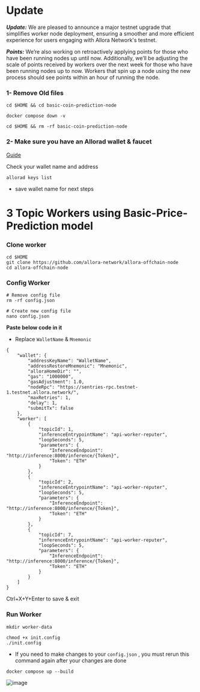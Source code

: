 # Update
***Update:*** We are pleased to announce a major testnet upgrade that simplifies worker node deployment, ensuring a smoother and more efficient experience for users engaging with Allora Network's testnet.




***Points:*** We’re also working on retroactively applying points for those who have been running nodes up until now. Additionally, we’ll be adjusting the scale of points received by workers over the next week for those who have been running nodes up to now.
​
Workers that spin up a node using the new process should see points within an hour of running the node.


### 1- Remove Old files
```console
cd $HOME && cd basic-coin-prediction-node

docker compose down -v

cd $HOME && rm -rf basic-coin-prediction-node
```

### 2- Make sure you have an Allorad wallet & faucet
[Guide](https://github.com/0xmoei/allora-testnet?tab=readme-ov-file#install-allorad-wallet)

Check your wallet name and address
```console
allorad keys list
```
* save wallet name for next steps

#

# 3 Topic Workers using Basic-Price-Prediction model
### Clone worker
```console
cd $HOME
git clone https://github.com/allora-network/allora-offchain-node
cd allora-offchain-node
```

### Config Worker
```console
# Remove config file
rm -rf config.json

# Create new config file
nano config.json
```

**Paste below code in it**
* Replace `WalletName` & `Mnemonic`
```
{
    "wallet": {
        "addressKeyName": "WalletName",
        "addressRestoreMnemonic": "Mnemonic",
        "alloraHomeDir": "",
        "gas": "1000000",
        "gasAdjustment": 1.0,
        "nodeRpc": "https://sentries-rpc.testnet-1.testnet.allora.network/",
        "maxRetries": 1,
        "delay": 1,
        "submitTx": false
    },
    "worker": [
        {
            "topicId": 1,
            "inferenceEntrypointName": "api-worker-reputer",
            "loopSeconds": 5,
            "parameters": {
                "InferenceEndpoint": "http://inference:8000/inference/{Token}",
                "Token": "ETH"
            }
        },
        {
            "topicId": 2,
            "inferenceEntrypointName": "api-worker-reputer",
            "loopSeconds": 5,
            "parameters": {
                "InferenceEndpoint": "http://inference:8000/inference/{Token}",
                "Token": "ETH"
            }
        },
        {
            "topicId": 7,
            "inferenceEntrypointName": "api-worker-reputer",
            "loopSeconds": 5,
            "parameters": {
                "InferenceEndpoint": "http://inference:8000/inference/{Token}",
                "Token": "ETH"
            }
        }
    ]
}
```
Ctrl+X+Y+Enter to save & exit

### Run Worker
```console
mkdir worker-data
```

```console
chmod +x init.config
./init.config
```
* If you need to make changes to your `config.json` , you must rerun this command again after your changes are done


```console
docker compose up --build
```
![image](https://github.com/user-attachments/assets/63ca0e84-c802-416a-a872-af6331aa776f)


